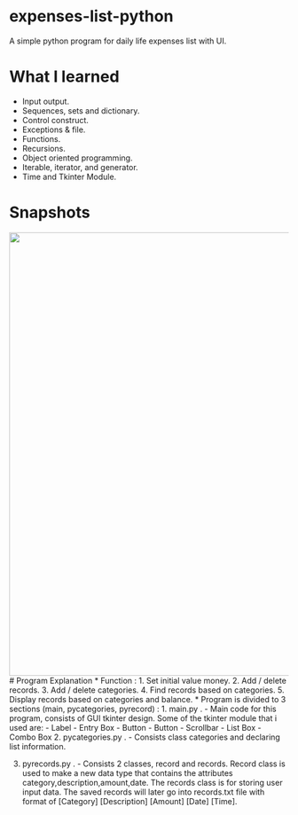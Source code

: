 # expenses-list-python
A simple python program for daily life expenses list with UI.
# What I learned
- Input output.
- Sequences, sets and dictionary.
- Control construct.
- Exceptions & file.
- Functions.
- Recursions.
- Object oriented programming.
- Iterable, iterator, and generator.
- Time and Tkinter Module.
# Snapshots
<img src="expense-list.PNG" width ="800">
# Program Explanation
* Function :
  1. Set initial value money.
  2. Add / delete records.
  3. Add / delete categories.
  4. Find records based on categories.
  5. Display records based on categories and balance.
* Program is divided to 3 sections (main, pycategories, pyrecord) :
  1. main.py .
    - Main code for this program, consists of GUI tkinter design. Some of the tkinter module that i used       are:
          - Label
          - Entry Box
          - Button
          - Button
          - Scrollbar
          - List Box
          - Combo Box
  2. pycategories.py .
    - Consists class categories and declaring list information.
    
  3. pyrecords.py .
    - Consists 2 classes, record and records. Record class is used to make a new data type that             contains the attributes category,description,amount,date. The records class is for storing user       input data. The saved records will later go into records.txt file with format of [Category]           [Description] [Amount] [Date] [Time].

